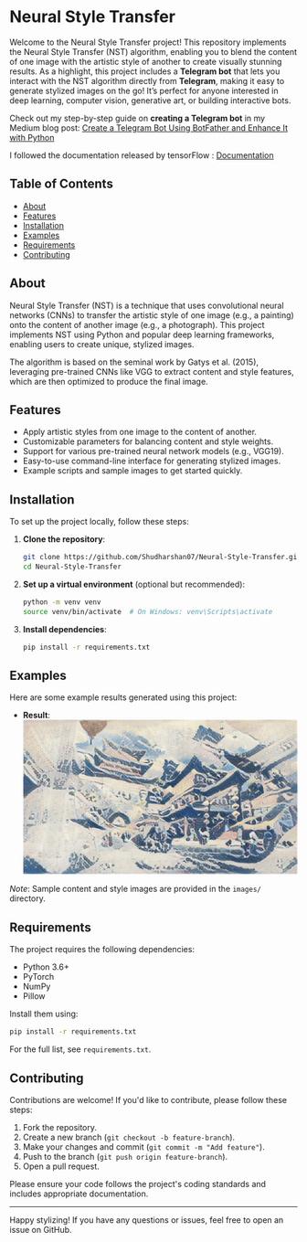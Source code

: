 # Neural Style Transfer

Welcome to the Neural Style Transfer project! This repository implements the Neural Style Transfer (NST) algorithm, enabling you to blend the content of one image with the artistic style of another to create visually stunning results. As a highlight, this project includes a **Telegram bot** that lets you interact with the NST algorithm directly from **Telegram**, making it easy to generate stylized images on the go! It’s perfect for anyone interested in deep learning, computer vision, generative art, or building interactive bots.

Check out my step-by-step guide on **creating a Telegram bot** in my Medium blog post: 
[Create a Telegram Bot Using BotFather and Enhance It with Python](https://medium.com/@shudharshan07/create-a-telegram-bot-using-botfather-and-enhance-it-with-python-eb8690cf989c)

I followed the documentation released by tensorFlow : [Documentation](https://www.tensorflow.org/tutorials/generative/style_transfer)

## Table of Contents
- [About](#about)
- [Features](#features)
- [Installation](#installation)
- [Examples](#examples)
- [Requirements](#requirements)
- [Contributing](#contributing)

## About
Neural Style Transfer (NST) is a technique that uses convolutional neural networks (CNNs) to transfer the artistic style of one image (e.g., a painting) onto the content of another image (e.g., a photograph). This project implements NST using Python and popular deep learning frameworks, enabling users to create unique, stylized images.

The algorithm is based on the seminal work by Gatys et al. (2015), leveraging pre-trained CNNs like VGG to extract content and style features, which are then optimized to produce the final image.

## Features
- Apply artistic styles from one image to the content of another.
- Customizable parameters for balancing content and style weights.
- Support for various pre-trained neural network models (e.g., VGG19).
- Easy-to-use command-line interface for generating stylized images.
- Example scripts and sample images to get started quickly.

## Installation
To set up the project locally, follow these steps:

1. **Clone the repository**:
   ```bash
   git clone https://github.com/Shudharshan07/Neural-Style-Transfer.git
   cd Neural-Style-Transfer
   ```

2. **Set up a virtual environment** (optional but recommended):
   ```bash
   python -m venv venv
   source venv/bin/activate  # On Windows: venv\Scripts\activate
   ```

3. **Install dependencies**:
   ```bash
   pip install -r requirements.txt
   ```
   
## Examples
Here are some example results generated using this project:
- **Result**: ![Alt text](images/out.jpg)

*Note*: Sample content and style images are provided in the `images/` directory.

## Requirements
The project requires the following dependencies:
- Python 3.6+
- PyTorch
- NumPy
- Pillow
  
Install them using:
```bash
pip install -r requirements.txt
```

For the full list, see `requirements.txt`.

## Contributing
Contributions are welcome! If you'd like to contribute, please follow these steps:
1. Fork the repository.
2. Create a new branch (`git checkout -b feature-branch`).
3. Make your changes and commit (`git commit -m "Add feature"`).
4. Push to the branch (`git push origin feature-branch`).
5. Open a pull request.

Please ensure your code follows the project's coding standards and includes appropriate documentation.

---

Happy stylizing! If you have any questions or issues, feel free to open an issue on GitHub.
